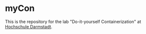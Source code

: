 # myCon

This is the repository for the lab "Do-it-yourself Containerization" at [Hochschule Darmstadt](https://h-da.de/).
